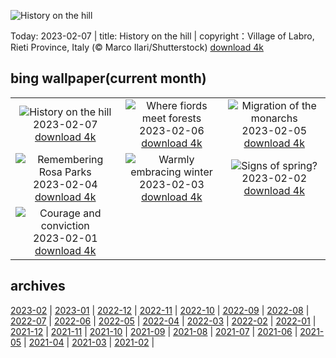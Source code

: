 ![History on the hill](https://cn.bing.com/th?id=OHR.MedievalLabro_EN-US3411281136_UHD.jpg&w=1000)

Today: 2023-02-07 | title: History on the hill | copyright：Village of Labro, Rieti Province, Italy (© Marco Ilari/Shutterstock) [download 4k](https://cn.bing.com/th?id=OHR.MedievalLabro_EN-US3411281136_UHD.jpg)

## bing wallpaper(current month)

|  |  |  |
| :----: | :----: | :----: |
| ![History on the hill](https://cn.bing.com/th?id=OHR.MedievalLabro_EN-US3411281136_UHD.jpg&pid=hp&w=384&h=216&rs=1&c=4) <br/>2023-02-07 [download 4k](https://cn.bing.com/th?id=OHR.MedievalLabro_EN-US3411281136_UHD.jpg)| ![Where fiords meet forests](https://cn.bing.com/th?id=OHR.WaitangiFjordlandNP_EN-US6375624505_UHD.jpg&pid=hp&w=384&h=216&rs=1&c=4) <br/>2023-02-06 [download 4k](https://cn.bing.com/th?id=OHR.WaitangiFjordlandNP_EN-US6375624505_UHD.jpg)| ![Migration of the monarchs](https://cn.bing.com/th?id=OHR.MonarchPismo_EN-US3162751009_UHD.jpg&pid=hp&w=384&h=216&rs=1&c=4) <br/>2023-02-05 [download 4k](https://cn.bing.com/th?id=OHR.MonarchPismo_EN-US3162751009_UHD.jpg)|
| ![Remembering Rosa Parks](https://cn.bing.com/th?id=OHR.RosaParksBus_EN-US3109740887_UHD.jpg&pid=hp&w=384&h=216&rs=1&c=4) <br/>2023-02-04 [download 4k](https://cn.bing.com/th?id=OHR.RosaParksBus_EN-US3109740887_UHD.jpg)| ![Warmly embracing winter](https://cn.bing.com/th?id=OHR.QuebecFrontenac_EN-US3034032069_UHD.jpg&pid=hp&w=384&h=216&rs=1&c=4) <br/>2023-02-03 [download 4k](https://cn.bing.com/th?id=OHR.QuebecFrontenac_EN-US3034032069_UHD.jpg)| ![Signs of spring?](https://cn.bing.com/th?id=OHR.GroundhogThree_EN-US2975789647_UHD.jpg&pid=hp&w=384&h=216&rs=1&c=4) <br/>2023-02-02 [download 4k](https://cn.bing.com/th?id=OHR.GroundhogThree_EN-US2975789647_UHD.jpg)|
| ![Courage and conviction](https://cn.bing.com/th?id=OHR.LittleRockNine_EN-US4940477720_UHD.jpg&pid=hp&w=384&h=216&rs=1&c=4) <br/>2023-02-01 [download 4k](https://cn.bing.com/th?id=OHR.LittleRockNine_EN-US4940477720_UHD.jpg)|

## archives

[2023-02](./archives/2023-02.md) | [2023-01](./archives/2023-01.md) | [2022-12](./archives/2022-12.md) | [2022-11](./archives/2022-11.md) | [2022-10](./archives/2022-10.md) | [2022-09](./archives/2022-09.md) | [2022-08](./archives/2022-08.md) | [2022-07](./archives/2022-07.md) |
[2022-06](./archives/2022-06.md) | [2022-05](./archives/2022-05.md) | [2022-04](./archives/2022-04.md) | [2022-03](./archives/2022-03.md) | [2022-02](./archives/2022-02.md) | [2022-01](./archives/2022-01.md) | [2021-12](./archives/2021-12.md) | [2021-11](./archives/2021-11.md) |
[2021-10](./archives/2021-10.md) | [2021-09](./archives/2021-09.md) | [2021-08](./archives/2021-08.md) | [2021-07](./archives/2021-07.md) | [2021-06](./archives/2021-06.md) | [2021-05](./archives/2021-05.md) | [2021-04](./archives/2021-04.md) | [2021-03](./archives/2021-03.md) |
[2021-02](./archives/2021-02.md) |

